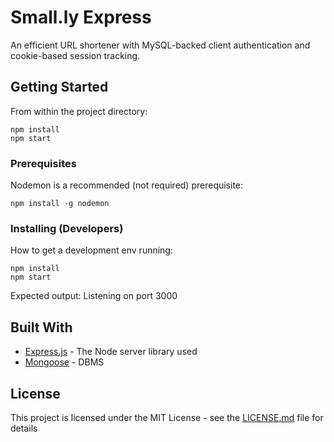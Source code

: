 # Small.ly Express

An efficient URL shortener with MySQL-backed client authentication and cookie-based session tracking.

## Getting Started

From within the project directory:

```
npm install
npm start
```

### Prerequisites

Nodemon is a recommended (not required) prerequisite:

```
npm install -g nodemon
```

### Installing (Developers)

How to get a development env running:

```
npm install
npm start
```

Expected output: Listening on port 3000

## Built With

* [Express.js](http://www.dropwizard.io/1.0.2/docs/) - The Node server library used
* [Mongoose](https://maven.apache.org/) - DBMS

## License

This project is licensed under the MIT License - see the [LICENSE.md](LICENSE.md) file for details
